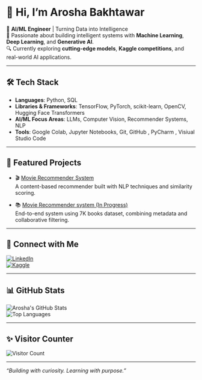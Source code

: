 # 👋 Hi, I’m Arosha Bakhtawar

🎯 **AI/ML Engineer** | Turning Data into Intelligence  
🧠 Passionate about building intelligent systems with **Machine Learning**, **Deep Learning**, and **Generative AI**.  
🔍 Currently exploring **cutting-edge models**, **Kaggle competitions**, and real-world AI applications.  

---

## 🛠️ Tech Stack

- **Languages**: Python, SQL  
- **Libraries & Frameworks**: TensorFlow, PyTorch, scikit-learn, OpenCV, Hugging Face Transformers  
- **AI/ML Focus Areas**: LLMs, Computer Vision, Recommender Systems, NLP  
- **Tools**: Google Colab, Jupyter Notebooks, Git, GitHub , PyCharm  , Visiual Studio Code

---

## 🚀 Featured Projects

- 🎬 [Movie Recommender System](https://github.com/arosha27/ML-Project-MovieRecommenderSystem)  
  A content-based recommender built with NLP techniques and similarity scoring.

- 📚 [Movie Recommender system (In Progress)](https://github.com/arosha27/BookRecommenderSystem)  
  End-to-end system using 7K books dataset, combining metadata and collaborative filtering.

---

## 🔗 Connect with Me

[![LinkedIn](https://img.shields.io/badge/LinkedIn-blue?logo=linkedin&logoColor=white)](https://www.linkedin.com/in/arosha-amin)  
[![Kaggle](https://img.shields.io/badge/Kaggle-blue?logo=kaggle&logoColor=white)](https://www.kaggle.com/aroshabakhtawar)

---

## 📊 GitHub Stats

![Arosha's GitHub Stats](https://github-readme-stats.vercel.app/api?username=arosha27&show_icons=true&theme=calm&hide_border=true)  
![Top Languages](https://github-readme-stats.vercel.app/api/top-langs/?username=arosha27&layout=compact&theme=calm&hide_border=true)

---

## ✨ Visitor Counter

![Visitor Count](https://komarev.com/ghpvc/?username=arosha27&color=blue)

---

_“Building with curiosity. Learning with purpose.”_
